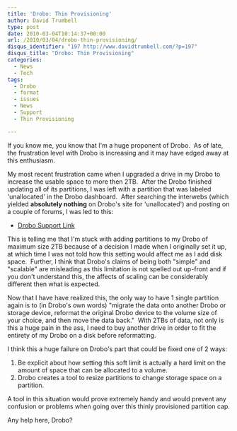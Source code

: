 ```yaml
---
title: 'Drobo: Thin Provisioning'
author: David Trumbell
type: post
date: 2010-03-04T10:14:37+00:00
url: /2010/03/04/drobo-thin-provisioning/
disqus_identifier: "197 http://www.davidtrumbell.com/?p=197"
disqus_title: "Drobo: Thin Provisioning"
categories:
  - News
  - Tech
tags:
  - Drobo
  - format
  - issues
  - News
  - Support
  - Thin Provisioning

---
```

If you know me, you know that I'm a huge proponent of Drobo.  As of late, the frustration level with Drobo is increasing and it may have edged away at this enthusiasm.

My most recent frustration came when I upgraded a drive in my Drobo to increase the usable space to more then 2TB.  After the Drobo finished updating all of its partitions, I was left with a partition that was labeled 'unallocated' in the Drobo dashboard.  After searching the interwebs (which yielded **absolutely nothing** on Drobo's site for 'unallocated') and posting on a couple of forums, I was led to this:

<!-- legacy link http://support.datarobotics.com/app/answers/detail/a_id/23/session/L3NpZC9LZFU0M3JWag%3D%3D/sno/0 //-->
 * [Drobo Support Link](https://support.drobo.com/retrieve/s3/knowledge/AA/AA-01405.html)

This is telling me that I'm stuck with adding partitions to my Drobo of maximum size 2TB because of a decision I made when I originally set it up, at which time I was not told how this setting would affect me as I add disk space.  Further, I think that Drobo's claims of being both "simple" and "scalable" are misleading as this limitation is not spelled out up-front and if you don't understand this, the affects of scaling can be considerably different then what is expected.

Now that I have have realized this, the only way to have 1 single partition again is to (in Drobo's own words) "migrate the data onto another Drobo or storage device, reformat the original Drobo device to the volume size of your choice, and then move the data back."  With 2TBs of data, not only is this a huge pain in the ass, I need to buy another drive in order to fit the entirety of my Drobo on a disk before reformatting.

I think this a huge failure on Drobo's part that could be fixed one of 2 ways:

  1. Be explicit about how setting this soft limit is actually a hard limit on the amount of space that can be allocated to a volume.
  2. Drobo creates a tool to resize partitions to change storage space on a partition.

A tool in this situation would prove extremely handy and would prevent any confusion or problems when going over this thinly provisioned partition cap.

Any help here, Drobo?
